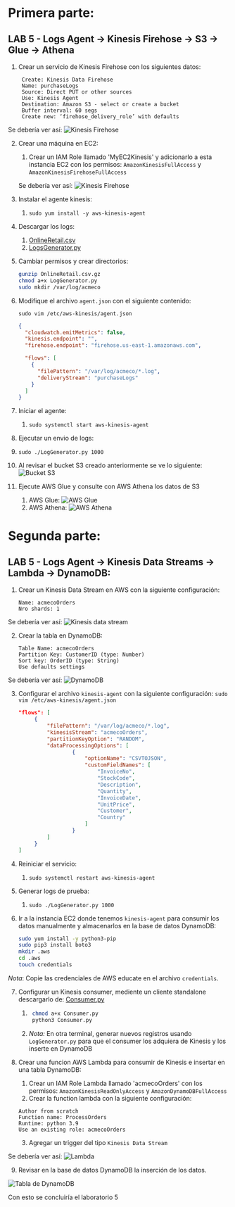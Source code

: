 # Primera parte:
## LAB 5 - Logs Agent -> Kinesis Firehose -> S3 -> Glue -> Athena

1. Crear un servicio de Kinesis Firehose con los siguientes datos:

        Create: Kinesis Data Firehose
        Name: purchaseLogs
        Source: Direct PUT or other sources
        Use: Kinesis Agent
        Destination: Amazon S3 - select or create a bucket
        Buffer interval: 60 segs
        Create new: ‘firehose_delivery_role’ with defaults
Se debería ver así: ![Kinesis Firehose](../evidences/lab5/part%201/Evidence%201.png)

2. Crear una máquina en EC2:
   1. Crear un IAM Role llamado 'MyEC2Kinesis' y adicionarlo a esta instancia EC2 con los permisos: `AmazonKinesisFullAccess` y `AmazonKinesisFirehoseFullAccess`
   
   Se debería ver así: ![Kinesis Firehose](../evidences/lab5/part%201/Evidence%202.png)

3. Instalar el agente kinesis:
   1. `sudo yum install -y aws-kinesis-agent`

4. Descargar los logs:
   1. [OnlineRetail.csv](https://github.com/st1612eafit/st1612_20212/raw/main/kinesis/OrderHistory/OnlineRetail.csv.gz)
   2. [LogsGenerator.py](https://raw.githubusercontent.com/st1612eafit/st1612_20212/main/kinesis/OrderHistory/LogGenerator.py)

5. Cambiar permisos y crear directorios:
    ```bash
    gunzip OnlineRetail.csv.gz
    chmod a+x LogGenerator.py
    sudo mkdir /var/log/acmeco
    ```

6. Modifique el archivo `agent.json` con el siguiente contenido:
      
      `sudo vim /etc/aws-kinesis/agent.json`
      ```json
      {
        "cloudwatch.emitMetrics": false,
        "kinesis.endpoint": "",
        "firehose.endpoint": "firehose.us-east-1.amazonaws.com",

        "flows": [
          {
            "filePattern": "/var/log/acmeco/*.log",
            "deliveryStream": "purchaseLogs"
          }
        ]
      }
      ```    

7. Iniciar el agente:
   1. `sudo systemctl start aws-kinesis-agent`

8.  Ejecutar un envio de logs:
   2. `sudo ./LogGenerator.py 1000`

9.  Al revisar el bucket S3 creado anteriormente se ve lo siguiente:
    ![Bucket S3](../evidences/lab5/part%201/Evidence%203.png)

10. Ejecute AWS Glue y consulte con AWS Athena los datos de S3
    1.  AWS Glue:
        ![AWS Glue](../evidences/lab5/part%201/Evidence%204.png)
    2. AWS Athena:
       ![AWS Athena](../evidences/lab5/part%201/Evidence%205.png)


# Segunda parte:
## LAB 5 - Logs Agent -> Kinesis Data Streams -> Lambda -> DynamoDB:

1. Crear un Kinesis Data Stream en AWS con la siguiente configuración:
    ```
    Name: acmecoOrders
    Nro shards: 1
    ```
Se debería ver así: ![Kinesis data stream](../evidences/lab5/part%202/Evidence%201.png)

2. Crear la tabla en DynamoDB:
    ```
    Table Name: acmecoOrders
    Partition Key: CustomerID (type: Number)
    Sort key: OrderID (type: String)
    Use defaults settings
    ```
Se debería ver así: ![DynamoDB](../evidences/lab5/part%202/Evidence%202.png)

3. Configurar el archivo `kinesis-agent` con la siguiente configuración:
   `sudo vim /etc/aws-kinesis/agent.json`
   ```json 
   "flows": [
        {
            "filePattern": "/var/log/acmeco/*.log",
            "kinesisStream": "acmecoOrders",
            "partitionKeyOption": "RANDOM",
            "dataProcessingOptions": [
                    {
                        "optionName": "CSVTOJSON",
                        "customFieldNames": [
                            "InvoiceNo",
                            "StockCode",
                            "Description",
                            "Quantity",
                            "InvoiceDate",
                            "UnitPrice",
                            "Customer",
                            "Country"
                        ]
                    }
            ]
        }
   ]
    ```

4. Reiniciar el servicio:
    1. `sudo systemctl restart aws-kinesis-agent`

5. Generar logs de prueba:
    1. `sudo ./LogGenerator.py 1000`

6. Ir a la instancia EC2 donde tenemos `kinesis-agent` para consumir los datos manualmente y almacenarlos en la base de datos DynamoDB:

    ```bash
    sudo yum install -y python3-pip
    sudo pip3 install boto3
    mkdir .aws
    cd .aws
    touch credentials
    ```
*Nota*: Copie las credenciales de AWS educate en el archivo `credentials`.

7. Configurar un Kinesis consumer, mediente un cliente standalone descargarlo de: [Consumer.py](https://github.com/st1612eafit/st1612_20212/raw/main/kinesis/OrderHistory/Consumer.py)
    1. ```bash
        chmod a+x Consumer.py
        python3 Consumer.py
       ```
    2. *Nota:* En otra terminal, generar nuevos registros usando `LogGenerator.py` para que el consumer los adquiera de Kinesis y los inserte en DynamoDB

8. Crear una funcion AWS Lambda para consumir de Kinesis e insertar en una tabla DynamoDB:
    1. Crear un IAM Role Lambda llamado 'acmecoOrders' con los permisos: `AmazonKinesisReadOnlyAccess` y `AmazonDynamoDBFullAccess`
    2. Crear la function lambda con la siguiente configuración:
    ```
    Author from scratch
    Function name: ProcessOrders
    Runtime: python 3.9
    Use an existing role: acmecoOrders
    ```
    3. Agregar un trigger del tipo `Kinesis Data Stream`

Se debería ver así: ![Lambda](../evidences/lab5/part%202/Evidence%203.png)

9. Revisar en la base de datos DynamoDB la inserción de los datos.

![Tabla de DynamoDB](../evidences/lab5/part%202/Evidence%204.png)

Con esto se concluiría el laboratorio 5